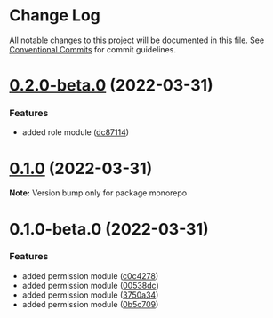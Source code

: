 # Change Log

All notable changes to this project will be documented in this file.
See [Conventional Commits](https://conventionalcommits.org) for commit guidelines.

# [0.2.0-beta.0](https://github.com/Karthikmani345/lerna-monorepo/compare/v0.1.0...v0.2.0-beta.0) (2022-03-31)


### Features

* added role module ([dc87114](https://github.com/Karthikmani345/lerna-monorepo/commit/dc87114008130e65706eed15303a08fd480113da))





# [0.1.0](https://github.com/Karthikmani345/lerna-monorepo/compare/v0.1.0-beta.0...v0.1.0) (2022-03-31)

**Note:** Version bump only for package monorepo





# 0.1.0-beta.0 (2022-03-31)


### Features

* added permission module ([c0c4278](https://github.com/Karthikmani345/lerna-monorepo/commit/c0c4278b927f277c66bab08183130840fadfe39d))
* added permission module ([00538dc](https://github.com/Karthikmani345/lerna-monorepo/commit/00538dccbcebb1158d75b501a74d1bfcdff61e6e))
* added permission module ([3750a34](https://github.com/Karthikmani345/lerna-monorepo/commit/3750a346a4a288445ee9d662f871764c2895df12))
* added permission module ([0b5c709](https://github.com/Karthikmani345/lerna-monorepo/commit/0b5c709fc7135387e6178ff0daf28a18121b2e2f))
